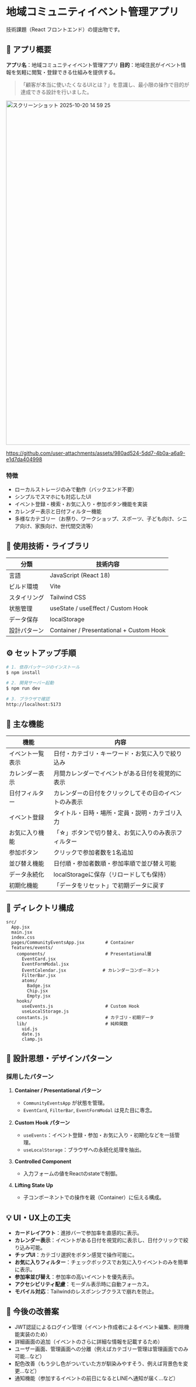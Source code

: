 # 地域コミュニティイベント管理アプリ

技術課題（React フロントエンド）の提出物です。

## 🌟 アプリ概要

**アプリ名**：地域コミュニティイベント管理アプリ
**目的**：地域住民がイベント情報を気軽に閲覧・登録できる仕組みを提供する。

> 「顧客が本当に使いたくなるUIとは？」を意識し、最小限の操作で目的が達成できる設計を行いました。

<img width="1702" height="940" alt="スクリーンショット 2025-10-20 14 59 25" src="https://github.com/user-attachments/assets/537fd67f-bb66-4504-99e0-3bce026a2261" />

https://github.com/user-attachments/assets/980ad524-5dd7-4b0a-a6a9-e1d7da404998


### 特徴

* ローカルストレージのみで動作（バックエンド不要）
* シンプルでスマホにも対応したUI
* イベント登録・検索・お気に入り・参加ボタン機能を実装
* カレンダー表示と日付フィルター機能
* 多様なカテゴリー（お祭り、ワークショップ、スポーツ、子ども向け、シニア向け、家族向け、世代間交流等）

## 🧱 使用技術・ライブラリ

| 分類     | 技術内容                                     |
| ------ | ---------------------------------------- |
| 言語     | JavaScript (React 18)                    |
| ビルド環境  | Vite                                     |
| スタイリング | Tailwind CSS                             |
| 状態管理   | useState / useEffect / Custom Hook       |
| データ保存  | localStorage                             |
| 設計パターン | Container / Presentational + Custom Hook |

## ⚙️ セットアップ手順

```bash
# 1. 依存パッケージのインストール
$ npm install

# 2. 開発サーバー起動
$ npm run dev

# 3. ブラウザで確認
http://localhost:5173
```

## 🧠 主な機能

| 機能       | 内容                         |
| -------- | -------------------------- |
| イベント一覧表示 | 日付・カテゴリ・キーワード・お気に入りで絞り込み         |
| カレンダー表示 | 月間カレンダーでイベントがある日付を視覚的に表示 |
| 日付フィルター | カレンダーの日付をクリックしてその日のイベントのみ表示 |
| イベント登録   | タイトル・日時・場所・定員・説明・カテゴリ入力    |
| お気に入り機能 | 「☆」ボタンで切り替え、お気に入りのみ表示フィルター |
| 参加ボタン    | クリックで参加者数を1名追加             |
| 並び替え機能 | 日付順・参加者数順・参加率順で並び替え可能 |
| データ永続化   | localStorageに保存（リロードしても保持） |
| 初期化機能    | 「データをリセット」で初期データに戻す        |

## 📂 ディレクトリ構成

```
src/
  App.jsx
  main.jsx
  index.css
  pages/CommunityEventsApp.jsx        # Container
  features/events/
    components/                       # Presentational層
      EventCard.jsx
      EventFormModal.jsx
      EventCalendar.jsx              # カレンダーコンポーネント
      FilterBar.jsx
      atoms/
        Badge.jsx
        Chip.jsx
        Empty.jsx
    hooks/
      useEvents.js                    # Custom Hook
      useLocalStorage.js
    constants.js                      # カテゴリ・初期データ
    lib/                              # 純粋関数
      uid.js
      date.js
      clamp.js
```

## 🧩 設計思想・デザインパターン

### 採用したパターン

1. **Container / Presentational パターン**
   * `CommunityEventsApp` が状態を管理。
   * `EventCard`, `FilterBar`, `EventFormModal` は見た目に専念。

2. **Custom Hook パターン**
   * `useEvents`：イベント登録・参加・お気に入り・初期化などを一括管理。
   * `useLocalStorage`：ブラウザへの永続化処理を抽出。

3. **Controlled Component**
   * 入力フォームの値をReactのstateで制御。

4. **Lifting State Up**
   * 子コンポーネントでの操作を親（Container）に伝える構成。

## 💡 UI・UX上の工夫

* **カードレイアウト**：進捗バーで参加率を直感的に表示。
* **カレンダー表示**：イベントがある日付を視覚的に表示し、日付クリックで絞り込み可能。
* **チップUI**：カテゴリ選択をボタン感覚で操作可能に。
* **お気に入りフィルター**：チェックボックスでお気に入りイベントのみを簡単に表示。
* **参加率並び替え**：参加率の高いイベントを優先表示。
* **アクセシビリティ配慮**：モーダル表示時に自動フォーカス。
* **モバイル対応**：Tailwindのレスポンシブクラスで崩れを防止。

## 🚀 今後の改善案

* JWT認証によるログイン管理（イベント作成者によるイベント編集、削除機能実装のため）
* 詳細画面の追加（イベントのさらに詳細な情報を記載するため）
* ユーザー画面、管理画面への分離（例えばカテゴリー管理は管理画面でのみ可能...など）
* 配色改善（もう少し色がついていた方が馴染みやすそう、例えば背景色を変更...など）
* 通知機能（参加するイベントの前日になるとLINEへ通知が届く...など）
